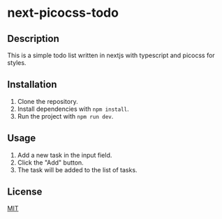 # next-picocss-todo

## Description

This is a simple todo list written in nextjs with typescript and picocss for styles.

## Installation

1. Clone the repository.
2. Install dependencies with `npm install`.
3. Run the project with `npm run dev`.

## Usage

1. Add a new task in the input field.
2. Click the "Add" button.
3. The task will be added to the list of tasks.

## License

[MIT](https://choosealicense.com/licenses/mit/)
